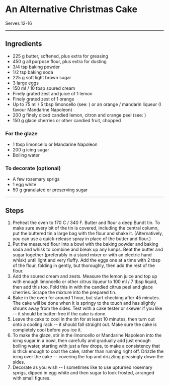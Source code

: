 # An Alternative Christmas Cake

Serves 12-16

---

## Ingredients

* 225 g butter, softened, plus extra for greasing
* 450 g all purpose flour, plus extra for dusting
* 3/4 tsp baking powder
* 1/2 tsp baking soda
* 225 g soft light brown sugar
* 3 large eggs
* 150 ml / 10 tbsp soured cream
* Finely grated zest and juice of 1 lemon
* Finely grated zest of 1 orange
* Up to 75 ml / 5 tbsp limoncello (see: ) or an orange / mandarin liqueur (I favour Mandarine Napoleon)
* 200 g finely diced candied lemon, citron and orange peel (see: )
* 150 g glace cherries or other candied fruit, chopped

### For the glaze
* 1 tbsp limoncello or Mandarine Napoleon
* 200 g icing sugar
* Boiling water

### To decorate (optional)
* A few rosemary sprigs
* 1 egg white
* 50 g granulated or preserving sugar

---

## Steps

1.  Preheat the oven to 170 C / 340 F. Butter and flour a deep Bundt tin. To make sure every bit of the tin is covered, including the central column, put the buttered tin a large bag with the flour and shake it. (Alternatively, you can use a quick-release spray in place of the butter and flour.)
2.  Put the measured flour into a bowl with the baking powder and baking soda and whisk to combine and break up any lumps. Beat the butter and sugar together (preferably in a stand mixer or with an electric hand whisk) until light and very fluffy. Add the eggs one at a time with 2 tbsp of the flour, folding in gently, but thoroughly, then add the rest of the flour.
3.  Add the soured cream and zests. Measure the lemon juice and top up with enough limoncello or other citrus liqueur to 100 ml / 7 tbsp liquid, then add this too. Fold this in with the candied citrus peel and glace cherries. Scrape the mixture into the prepared tin.
4.  Bake in the oven for around 1 hour, but start checking after 45 minutes. The cake will be done when it is springy to the touch and has slightly shrunk away from the sides. Test with a cake tester or skewer if you like -- it should be batter-free if the cake is done.
5.  Leave the cake to cool in the tin for at least 10 minutes, then turn out onto a cooling rack -- it should fall straight out. Make sure the cake is completely cool before you ice it.
6.  To make the glaze, stir in the limoncello or Mandarine Napoleon into the icing sugar in a bowl, then carefully and gradually add just enough boiling water, starting with just a few drops, to make a consistency that is thick enough to coat the cake, rather than running right off. Drizzle the icing over the cake -- covering the top and drizzling pleasingly down the sides.
7.  Decorate as you wish -- I sometimes like to use upturned rosemary sprigs, dipped in egg white and then sugar to look frosted, arranged with small figures.